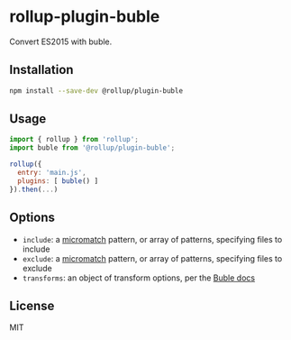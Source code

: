 # rollup-plugin-buble

Convert ES2015 with buble.

## Installation

```bash
npm install --save-dev @rollup/plugin-buble
```

## Usage

```js
import { rollup } from 'rollup';
import buble from '@rollup/plugin-buble';

rollup({
  entry: 'main.js',
  plugins: [ buble() ]
}).then(...)
```

## Options

- `include`: a [micromatch](https://github.com/micromatch/micromatch) pattern, or array of patterns, specifying files to include
- `exclude`: a [micromatch](https://github.com/micromatch/micromatch) pattern, or array of patterns, specifying files to exclude
- `transforms`: an object of transform options, per the [Buble docs](https://buble.surge.sh/guide/)

## License

MIT
